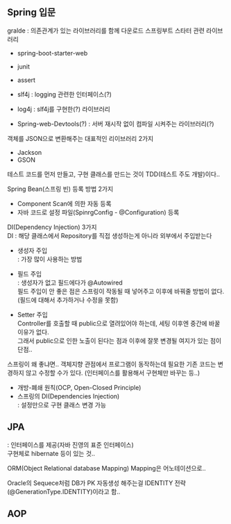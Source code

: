 ## Spring 입문

gralde : 의존관계가 있는 라이브러리를 함께 다운로드
스프링부트 스타터 관련 라이브러리

- spring-boot-starter-web
- junit
- assert
- slf4j : logging 관련한 인터페이스(?)
- log4j : slf4j를 구현한(?) 라이브러리

- Spring-web-Devtools(?) : 서버 재시작 없이 컴파일 시켜주는 라이브러리(?)

객체를 JSON으로 변환해주는 대표적인 리이브러리 2가지

- Jackson
- GSON

테스트 코드를 먼저 만들고, 구현 클래스를 만드는 것이 TDD(테스트 주도 개발)이다..

Spring Bean(스프링 빈) 등록 방법 2가지

- Component Scan에 의한 자동 등록
- 자바 코드로 설정 파일(SpinrgConfig - @Configuration) 등록

DI(Dependency Injection) 3가지<br>
DI : 해당 클래스에서 Repository를 직접 생성하는게 아니라 외부에서 주입받는다

- 생성자 주입<br>
  : 가장 많이 사용하는 방법

- 필드 주입<br>
  : 생성자가 없고 필드에다가 @Autowired<br>
  필드 주입이 안 좋은 점은 스프링이 작동될 때 넣어주고 이후에 바꿔줄 방법이 없다.(필드에 대해서 추가하거나 수정을 못함)
- Setter 주입<br>
  Controller를 호출할 때 public으로 열려있어야 하는데, 세팅 이후엔 중간에 바꿀 이유가 없다.<br>
  그래서 public으로 인한 노출이 된다는 점과 이후에 잘못 변경될 여지가 있는 점이 단점..

스프링이 왜 좋냐면.. 객체지향 관점에서 프로그램이 동작하는데 필요한 기존 코드는 변경하지 않고 수정할 수가 있다. (인터페이스를 활용해서 구현체만 바꾸는 등..)

- 개방-폐쇄 원칙(OCP, Open-Closed Principle)<br>
- 스프링의 DI(Dependencies Injection)<br>
  : 설정만으로 구현 클래스 변경 가능

## JPA

: 인터페이스를 제공(자바 진영의 표준 인터페이스)<br>
구현체로 hibernate 등이 있는 것..<br>

ORM(Object Relational database Mapping)
Mapping은 어노테이션으로..

Oracle의 Sequece처럼 DB가 PK 자동생성 해주는걸 IDENTITY 전략(@GenerationType.IDENTITY)이라고 함..

## AOP
